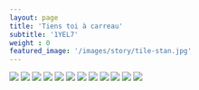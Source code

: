 ```yaml
---
layout: page
title: 'Tiens toi à carreau'
subtitle: '1YEL7'
weight : 0
featured_image: '/images/story/tile-stan.jpg'
---
```


<div class="gallery" data-columns="2">
	<img src="/images/tile/1.jpg">
	<img src="/images/tile/2-crop.jpg">
	<img src="/images/tile/8-crop.jpg">
	<img src="/images/tile/11.jpg">
	<img src="/images/tile/12.jpg">
	<img src="/images/tile/6.jpg">
	<img src="/images/tile/7-crop.jpg">
	<img src="/images/tile/5.jpg">
	<img src="/images/tile/10.jpg">
	<img src="/images/tile/3-crop.jpg">
	<img src="/images/tile/4.jpg">
	<img src="/images/tile/9.jpg">
</div>
